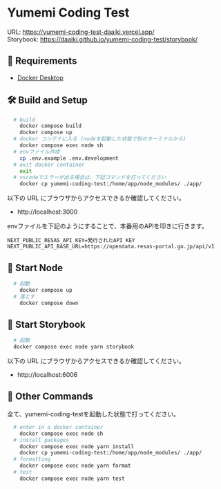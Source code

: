 # Yumemi Coding Test
URL: https://yumemi-coding-test-daaiki.vercel.app/ <br>
Storybook: https://daaiki.github.io/yumemi-coding-test/storybook/

## 🔑 Requirements
- [Docker Desktop](https://www.docker.com/products/docker-desktop)

## 🛠️ Build and Setup
```sh
  # build
    docker compose build
    docker compose up
  # docker コンテナに入る (nodeを起動した状態で別のターミナルから)
    docker compose exec node sh
  # envファイル作成
    cp .env.example .env.development
  # exit docker container
    exit
  # vscodeでエラーが出る場合は、下記コマンドを打ってください
    docker cp yumemi-coding-test:/home/app/node_modules/ ./app/
```
以下の URL にブラウザからアクセスできるか確認してください。
- http://localhost:3000

envファイルを下記のようにすることで、本番用のAPIを叩きに行きます。
```
NEXT_PUBLIC_RESAS_API_KEY=発行されたAPI KEY
NEXT_PUBLIC_API_BASE_URL=https://opendata.resas-portal.go.jp/api/v1
```

## 💫 Start Node
```sh
  # 起動
    docker compose up
  # 落とす
    docker compose down
```

## 📕 Start Storybook
```sh
  # 起動
  docker compose exec node yarn storybook
```
以下の URL にブラウザからアクセスできるか確認してください。
- http://localhost:6006

## 🧸 Other Commands
全て、yumemi-coding-testを起動した状態で打ってください。  
```sh
  # enter in a docker container
    docker compose exec node sh
  # install packages
    docker compose exec node yarn install
    docker cp yumemi-coding-test:/home/app/node_modules/ ./app/
  # formatting
    docker compose exec node yarn format
  # test
    docker compose exec node yarn test
```
